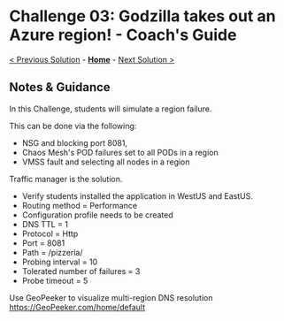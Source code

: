 # Challenge 03: Godzilla takes out an Azure region! - Coach's Guide 

[< Previous Solution](./Solution-02.md) - **[Home](./README.md)** - [Next Solution >](./Solution-04.md)

## Notes & Guidance

In this Challenge, students will simulate a region failure. 

This can be done via the following: 
- NSG and blocking port 8081, 
- Chaos Mesh's POD failures set to all PODs in a region
- VMSS fault and selecting all nodes in a region

Traffic manager is the solution.  
- Verify students installed the application in WestUS and EastUS.  
- Routing method = Performance
- Configuration profile needs to be created
 - DNS TTL = 1
 - Protocol = Http
 - Port = 8081
 - Path = /pizzeria/
 - Probing interval = 10
 - Tolerated number of failures = 3
 - Probe timeout = 5
 
Use GeoPeeker to visualize multi-region DNS resolution https://GeoPeeker.com/home/default
